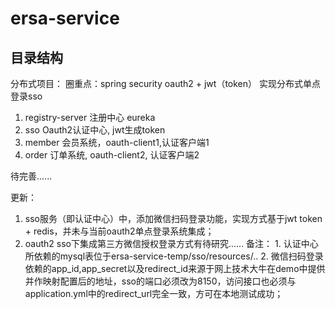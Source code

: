 # ersa-service

## 目录结构

分布式项目：
  圈重点：spring security oauth2 + jwt（token） 实现分布式单点登录sso
  
  1. registry-server 注册中心 eureka
  2. sso Oauth2认证中心, jwt生成token
  3. member 会员系统，oauth-client1,认证客户端1
  4. order 订单系统, oauth-client2, 认证客户端2 
  
  待完善......
  
  更新：
  1. sso服务（即认证中心）中，添加微信扫码登录功能，实现方式基于jwt token + redis，并未与当前oauth2单点登录系统集成；
  2. oauth2 sso下集成第三方微信授权登录方式有待研究......
  备注：
    1. 认证中心所依赖的mysql表位于ersa-service-temp/sso/resources/..
    2. 微信扫码登录依赖的app_id,app_secret以及redirect_id来源于网上技术大牛在demo中提供并作映射配置后的地址，sso的端口必须改为8150，访问接口也必须与application.yml中的redirect_url完全一致，方可在本地测试成功；
